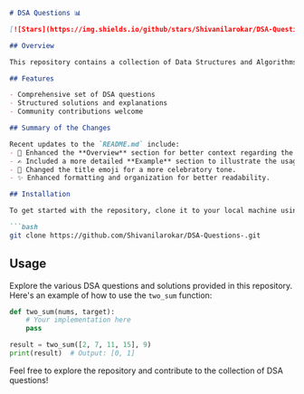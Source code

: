 ```markdown
# DSA Questions 📊

[![Stars](https://img.shields.io/github/stars/Shivanilarokar/DSA-Questions-?style=social)](https://github.com/Shivanilarokar/DSA-Questions-/stargazers) [![Forks](https://img.shields.io/github/forks/Shivanilarokar/DSA-Questions-?style=social)](https://github.com/Shivanilarokar/DSA-Questions-/fork)

## Overview

This repository contains a collection of Data Structures and Algorithms (DSA) questions designed to enhance your problem-solving skills and coding proficiency.

## Features

- Comprehensive set of DSA questions
- Structured solutions and explanations
- Community contributions welcome

## Summary of the Changes

Recent updates to the `README.md` include:
- 🤖 Enhanced the **Overview** section for better context regarding the repository.
- ✍️ Included a more detailed **Example** section to illustrate the usage of the `two_sum` function.
- 🎉 Changed the title emoji for a more celebratory tone.
- ✨ Enhanced formatting and organization for better readability.

## Installation

To get started with the repository, clone it to your local machine using the following command:

```bash
git clone https://github.com/Shivanilarokar/DSA-Questions-.git
```

## Usage

Explore the various DSA questions and solutions provided in this repository. Here's an example of how to use the `two_sum` function:

```python
def two_sum(nums, target):
    # Your implementation here
    pass

result = two_sum([2, 7, 11, 15], 9)
print(result)  # Output: [0, 1]
```

Feel free to explore the repository and contribute to the collection of DSA questions!
```